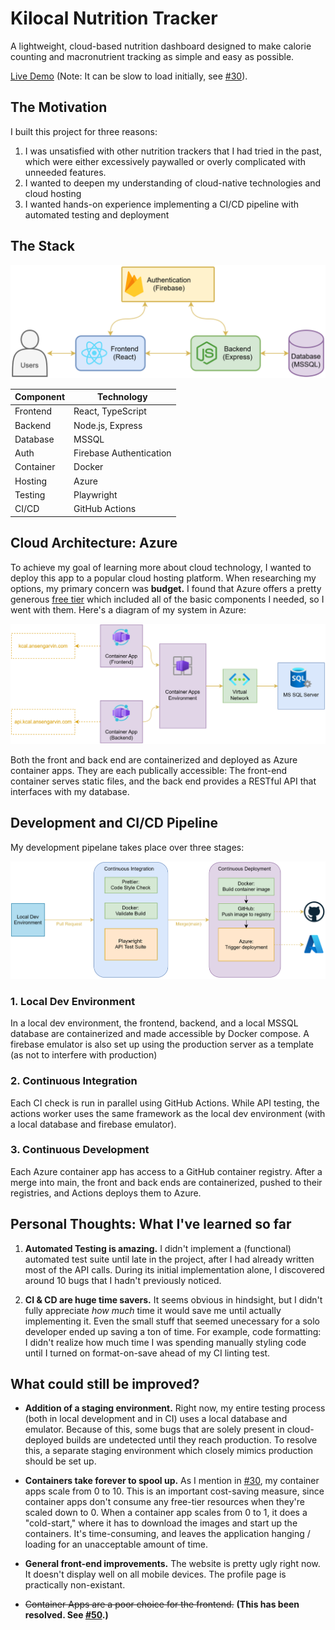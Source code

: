 # Kilocal Nutrition Tracker

A lightweight, cloud-based nutrition dashboard designed to make calorie counting and macronutrient tracking as simple and easy as possible.

[Live Demo](https://kcal.ansengarvin.com/) (Note: It can be slow to load initially, see [#30](https://github.com/ansengarvin/kilocal/issues/30)).

## The Motivation

I built this project for three reasons:

1. I was unsatisfied with other nutrition trackers that I had tried in the past, which were either excessively paywalled or overly complicated with unneeded features.
2. I wanted to deepen my understanding of cloud-native technologies and cloud hosting
3. I wanted hands-on experience implementing a CI/CD pipeline with automated testing and deployment

## The Stack

<img src="./docs/images/diagram-system.svg"/>

| Component | Technology              |
| --------- | ----------------------- |
| Frontend  | React, TypeScript       |
| Backend   | Node.js, Express        |
| Database  | MSSQL                   |
| Auth      | Firebase Authentication |
| Container | Docker                  |
| Hosting   | Azure                   |
| Testing   | Playwright              |
| CI/CD     | GitHub Actions          |

## Cloud Architecture: Azure

To achieve my goal of learning more about cloud technology, I wanted to deploy this app to a popular cloud hosting platform. When researching my options, my primary concern was **budget.** I found that Azure offers a pretty generous [free tier](https://azure.microsoft.com/en-us/pricing/free-services) which included all of the basic components I needed, so I went with them. Here's a diagram of my system in Azure:

<img src="./docs/images/diagram-azure.svg"/>

Both the front and back end are containerized and deployed as Azure container apps. They are each publically accessible: The front-end container serves static files, and the back end provides a RESTful API that interfaces with my database.

## Development and CI/CD Pipeline

My development pipelane takes place over three stages:

<img src="./docs/images/diagram-cicd.svg"/>

### 1. Local Dev Environment

In a local dev environment, the frontend, backend, and a local MSSQL database are containerized and made accessible by Docker compose. A firebase emulator is also set up using the production server as a template (as not to interfere with production)

### 2. Continuous Integration

Each CI check is run in parallel using GitHub Actions. While API testing, the actions worker uses the same framework as the local dev environment (with a local database and firebase emulator).

### 3. Continuous Development

Each Azure container app has access to a GitHub container registry. After a merge into main, the front and back ends are containerized, pushed to their registries, and Actions deploys them to Azure.

## Personal Thoughts: What I've learned so far

1. **Automated Testing is amazing.** I didn't implement a (functional) automated test suite until late in the project, after I had already written most of the API calls. During its initial implementation alone, I discovered around 10 bugs that I hadn't previously noticed.

2. **CI & CD are huge time savers.** It seems obvious in hindsight, but I didn't fully appreciate _how much_ time it would save me until actually implementing it. Even the small stuff that seemed unecessary for a solo developer ended up saving a ton of time. For example, code formatting: I didn't realize how much time I was spending manually styling code until I turned on format-on-save ahead of my CI linting test.

## What could still be improved?

- **Addition of a staging environment.** Right now, my entire testing process (both in local development and in CI) uses a local database and emulator. Because of this, some bugs that are solely present in cloud-deployed builds are undetected until they reach production. To resolve this, a separate staging environment which closely mimics production should be set up.

- **Containers take forever to spool up.** As I mention in [#30](https://github.com/ansengarvin/kilocal/issues/30), my container apps scale from 0 to 10. This is an important cost-saving measure, since container apps don't consume any free-tier resources when they're scaled down to 0. When a container app scales from 0 to 1, it does a "cold-start," where it has to download the images and start up the containers. It's time-consuming, and leaves the application hanging / loading for an unacceptable amount of time.

- **General front-end improvements.** The website is pretty ugly right now. It doesn't display well on all mobile devices. The profile page is practically non-existant.

- ~~Container Apps are a poor choice for the frontend.~~ **(This has been resolved. See [#50](https://github.com/ansengarvin/kilocal/issues/50).)**
